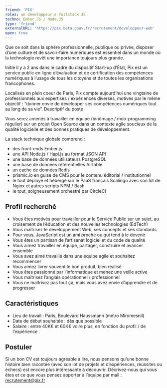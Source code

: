 ```yaml
---
friend: 'PIX'
roles: un développeur.e fullstack JS
techno: Ember.JS / Node.JS 
type: 'friend'
externalURL: 'https://pix.beta.gouv.fr/recrutement/developpeur-web'
open: true
---
```


Que ce soit dans la sphère professionnelle, publique ou privée, disposer d’une culture et de savoir-faire numériques est essentiel dans un monde où la technologie revêt une importance toujours plus grande.

Initié il y a 2 ans dans le cadre du dispositif Start​-up d’État, Pix est un service public en ligne d’évaluation et de certification des compétences numériques à l’usage de tous les citoyens et de toutes les organisations francophones.

Localisés en plein coeur de Paris, Pix compte aujourd’hui une vingtaine de professionnels aux expertises / expériences diverses, motivés par le même objectif : “donner envie de développer ses compétences numériques tout au long de sa vie”.
Descriptif du poste
<!--more-->

Vous serez amenés à travailler en équipe (binômage / mob-programming régulier) sur un projet Open Source dans un contexte agile soucieux de la qualité logicielle et des bonnes pratiques de développement.

La stack technique globale comprend :

- des front-ends Ember.js
- une API Node.js / Hapi.js au format JSON API
- une base de données utilisateurs PostgreSQL
- une base de données référentielles Airtable
- un cache de données Redis
- prismic.io en guise de CMS pour le contenu éditorial / institutionnel
- le tout déployé et hébergé sur le PaaS français Scalingo avec son lot de Nginx et autres scripts NPM / Bash
- le tout, soigneusement orchestré par CircleCI

## Profil recherché

- Vous êtes motivés pour travailler pour le Service Public sur un sujet, au croisement de l’éducation et des nouvelles technologies (EdTech)
- Vous maîtrisez le développement Web, ses concepts et ses standards
- Pour vous, JavaScript est un ami proche ou qui tend à le devenir
- Vous êtes un partisan de l’artisanat logiciel et du code de qualité
- Vous aimez travailler en équipe, partager, construire et avancer ensemble
- Vous avez aimé travaillé dans une équipe agile et souhaitez recommencer
- Vous aimez livrer souvent le bon produit, bien réalisé
- Vous êtes passionné par l’informatique et menez une veille active
- Vous maîtrisez l’anglais opérationnel / professionnel
- Vous ne maîtrisez pas tout ça, mais vous avez envie d’apprendre et de progresser

## Caractéristiques

- Lieu de travail : Paris, Boulevard Haussmann (métro Miromesnil)
- Date de début souhaitée : dès que possible
- Salaire : entre 40K€ et 60K€ voire plus, en fonction du profil / de l’expérience

## Postuler

Si un bon CV est toujours agréable à lire, nous pensons qu’une bonne histoire bien racontée (avec son lot de projets et d’expériences, réussites ou échecs) est encore plus intéressante à découvrir. Décrivez-nous qui vous êtes et ce que vous pensez apporter à l’équipe par mail : recrutement@pix.fr
